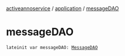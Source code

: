 [activeannoservice](../index.md) / [application](index.md) / [messageDAO](./message-d-a-o.md)

# messageDAO

`lateinit var messageDAO: `[`MessageDAO`](../user.message/-message-d-a-o/index.md)